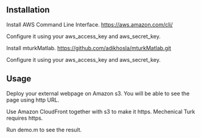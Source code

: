 
Installation
------------
Install AWS Command Line Interface. https://aws.amazon.com/cli/

Configure it using your aws_access_key and aws_secret_key.

Install mturkMatlab. https://github.com/adikhosla/mturkMatlab.git

Configure it using your aws_access_key and aws_secret_key.


Usage
-----------
Deploy your external webpage on Amazon s3. You will be able to see the page using http URL.

Use Amazon CloudFront together with s3 to make it https. Mechenical Turk requires https.

Run demo.m to see the result.
